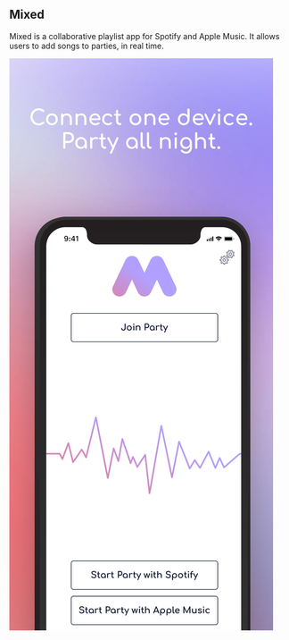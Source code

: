 ## Mixed

Mixed is a collaborative playlist app for Spotify and Apple Music. It allows users to add songs to parties, in real time. 

![promo1](https://github.com/jaylees14/mixed/raw/master/img/promo1.png)

